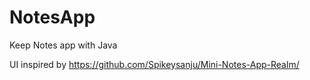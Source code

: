 # NotesApp
Keep Notes app with Java



UI inspired by https://github.com/Spikeysanju/Mini-Notes-App-Realm/
